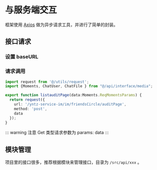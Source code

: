 # 与服务端交互

框架使用 [Axios](https://axios-http.com/zh/) 做为异步请求工具，并进行了简单的封装。

## 接口请求

### 设置 baseURL

### 请求调用

```ts
import request from '@/utils/request';
import {Moments, ChatUser, ChatFile } from "@/api/interface/media";

export function listauditPage(data:Moments.ReqMomentsParams) {
  return request({
    url: '/yntz-service-im/im/friendsCircle/auditPage',
    method: 'post',
    data
  });
}
```
::: warning 注意
Get 类型请求参数为 params: data
:::

## 模块管理

项目里的接口很多，推荐根据模块来管理接口，目录为 `/src/api/xxx` 。
